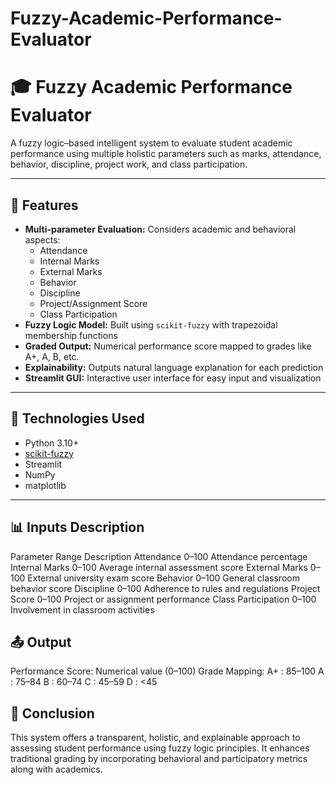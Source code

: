 # Fuzzy-Academic-Performance-Evaluator

# 🎓 Fuzzy Academic Performance Evaluator

A fuzzy logic–based intelligent system to evaluate student academic performance using multiple holistic parameters such as marks, attendance, behavior, discipline, project work, and class participation.

---

## 🚀 Features

- **Multi-parameter Evaluation:** Considers academic and behavioral aspects:
  - Attendance
  - Internal Marks
  - External Marks
  - Behavior
  - Discipline
  - Project/Assignment Score
  - Class Participation
- **Fuzzy Logic Model:** Built using `scikit-fuzzy` with trapezoidal membership functions
- **Graded Output:** Numerical performance score mapped to grades like A+, A, B, etc.
- **Explainability:** Outputs natural language explanation for each prediction
- **Streamlit GUI:** Interactive user interface for easy input and visualization

---

## 🧠 Technologies Used

- Python 3.10+
- [scikit-fuzzy](https://github.com/scikit-fuzzy/scikit-fuzzy)
- Streamlit
- NumPy
- matplotlib

---

## 📊 Inputs Description
Parameter	Range	Description
Attendance	0–100	Attendance percentage
Internal Marks	0–100	Average internal assessment score
External Marks	0–100	External university exam score
Behavior	0–100	General classroom behavior score
Discipline	0–100	Adherence to rules and regulations
Project Score	0–100	Project or assignment performance
Class Participation	0–100	Involvement in classroom activities

## 📤 Output
Performance Score: Numerical value (0–100)
Grade Mapping:
A+ : 85–100
A : 75–84
B : 60–74
C : 45–59
D : <45

## 📌 Conclusion
This system offers a transparent, holistic, and explainable approach to assessing student performance using fuzzy logic principles. It enhances traditional grading by incorporating behavioral and participatory metrics along with academics.
